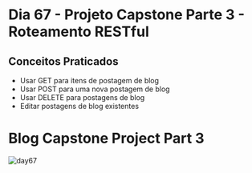 # Dia 67 - Projeto Capstone Parte 3 - Roteamento RESTful

## Conceitos Praticados

* Usar GET para itens de postagem de blog
* Usar POST para uma nova postagem de blog
* Usar DELETE para postagens de blog
* Editar postagens de blog existentes

# Blog Capstone Project Part 3

![day67](https://github.com/EmersonPenelli/100-days-of-code-with-python/blob/main/gifs/emerson_blog3.gif)
